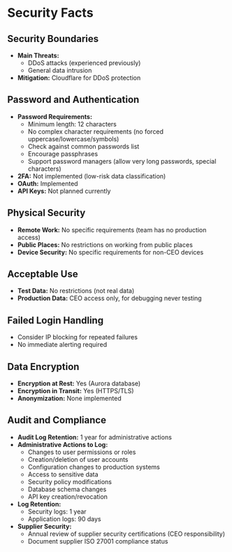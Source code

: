 # Security Facts

## Security Boundaries
- **Main Threats:**
  - DDoS attacks (experienced previously)
  - General data intrusion
- **Mitigation:** Cloudflare for DDoS protection

## Password and Authentication
- **Password Requirements:**
  - Minimum length: 12 characters
  - No complex character requirements (no forced uppercase/lowercase/symbols)
  - Check against common passwords list
  - Encourage passphrases
  - Support password managers (allow very long passwords, special characters)
- **2FA:** Not implemented (low-risk data classification)
- **OAuth:** Implemented
- **API Keys:** Not planned currently

## Physical Security
- **Remote Work:** No specific requirements (team has no production access)
- **Public Places:** No restrictions on working from public places
- **Device Security:** No specific requirements for non-CEO devices

## Acceptable Use
- **Test Data:** No restrictions (not real data)
- **Production Data:** CEO access only, for debugging never testing

## Failed Login Handling
- Consider IP blocking for repeated failures
- No immediate alerting required

## Data Encryption
- **Encryption at Rest:** Yes (Aurora database)
- **Encryption in Transit:** Yes (HTTPS/TLS)
- **Anonymization:** None implemented

## Audit and Compliance
- **Audit Log Retention:** 1 year for administrative actions
- **Administrative Actions to Log:**
  - Changes to user permissions or roles
  - Creation/deletion of user accounts
  - Configuration changes to production systems
  - Access to sensitive data
  - Security policy modifications
  - Database schema changes
  - API key creation/revocation
- **Log Retention:**
  - Security logs: 1 year
  - Application logs: 90 days
- **Supplier Security:**
  - Annual review of supplier security certifications (CEO responsibility)
  - Document supplier ISO 27001 compliance status
